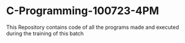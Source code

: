 # C-Programming-100723-4PM
This Repository contains code of all the programs made and executed during the training of this batch
